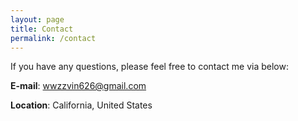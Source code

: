 ```yaml
---
layout: page
title: Contact
permalink: /contact
---
```

If you have any questions, please feel free to contact me via below:

**E-mail**: wwzzvin626@gmail.com

**Location**: California, United States